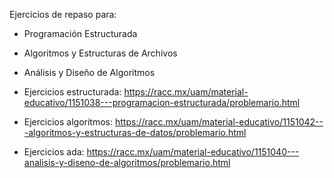 Ejercicios de repaso para:
- Programación Estructurada
- Algoritmos y Estructuras de Archivos
- Análisis y Diseño de Algoritmos

- Ejercicios estructurada: https://racc.mx/uam/material-educativo/1151038---programacion-estructurada/problemario.html
- Ejercicios algoritmos: https://racc.mx/uam/material-educativo/1151042---algoritmos-y-estructuras-de-datos/problemario.html
- Ejercicios ada:  https://racc.mx/uam/material-educativo/1151040---analisis-y-diseno-de-algoritmos/problemario.html
